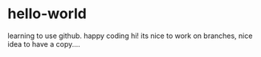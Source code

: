 # hello-world
learning to use github. happy coding
hi! its nice to work on branches, nice idea to have a copy....
